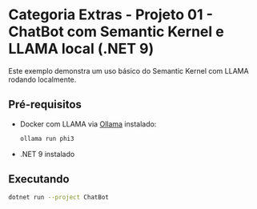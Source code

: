 # Categoria Extras - Projeto 01 - ChatBot com Semantic Kernel e LLAMA local (.NET 9)

Este exemplo demonstra um uso básico do Semantic Kernel com LLAMA rodando localmente.

## Pré-requisitos

- Docker com LLAMA via [Ollama](https://ollama.com) instalado:
  ```bash
  ollama run phi3
  ```

- .NET 9 instalado

## Executando

```bash
dotnet run --project ChatBot
```

